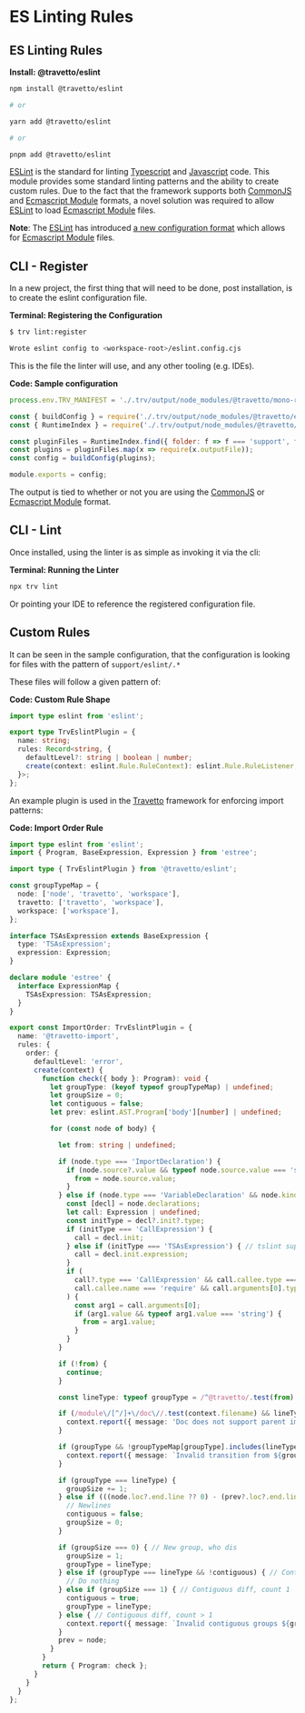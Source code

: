 <!-- This file was generated by @travetto/doc and should not be modified directly -->
<!-- Please modify https://github.com/travetto/travetto/tree/main/module/eslint/DOC.tsx and execute "trv doc" to rebuild -->
# ES Linting Rules

## ES Linting Rules

**Install: @travetto/eslint**
```bash
npm install @travetto/eslint

# or

yarn add @travetto/eslint

# or

pnpm add @travetto/eslint
```

[ESLint](https://eslint.org/) is the standard for linting [Typescript](https://typescriptlang.org) and [Javascript](https://developer.mozilla.org/en-US/docs/Web/JavaScript) code.  This module provides some standard linting patterns and the ability to create custom rules. Due to the fact that the framework supports both [CommonJS](https://nodejs.org/api/modules.html) and [Ecmascript Module](https://nodejs.org/api/esm.html) formats, a novel solution was required to allow [ESLint](https://eslint.org/) to load [Ecmascript Module](https://nodejs.org/api/esm.html) files.

**Note**: The [ESLint](https://eslint.org/) has introduced [a new configuration format](https://eslint.org/blog/2022/08/new-config-system-part-3/) which allows for [Ecmascript Module](https://nodejs.org/api/esm.html) files.

## CLI - Register
In a new project, the first thing that will need to be done, post installation, is to create the eslint configuration file.

**Terminal: Registering the Configuration**
```bash
$ trv lint:register

Wrote eslint config to <workspace-root>/eslint.config.cjs
```

This is the file the linter will use, and any other tooling (e.g. IDEs).

**Code: Sample configuration**
```javascript
process.env.TRV_MANIFEST = './.trv/output/node_modules/@travetto/mono-repo';

const { buildConfig } = require('./.trv/output/node_modules/@travetto/eslint/support/bin/eslint-config.js');
const { RuntimeIndex } = require('./.trv/output/node_modules/@travetto/runtime/__index__.js');

const pluginFiles = RuntimeIndex.find({ folder: f => f === 'support', file: f => /support\/eslint[.]/.test(f.relativeFile) });
const plugins = pluginFiles.map(x => require(x.outputFile));
const config = buildConfig(plugins);

module.exports = config;
```

The output is tied to whether or not you are using the [CommonJS](https://nodejs.org/api/modules.html) or [Ecmascript Module](https://nodejs.org/api/esm.html) format.

## CLI - Lint
Once installed, using the linter is as simple as invoking it via the cli:

**Terminal: Running the Linter**
```bash
npx trv lint
```

Or pointing your IDE to reference the registered configuration file.

## Custom Rules
It can be seen in the sample configuration, that the configuration is looking for files with the pattern of `support/eslint/.*` 

These files will follow a given pattern of:

**Code: Custom Rule Shape**
```typescript
import type eslint from 'eslint';

export type TrvEslintPlugin = {
  name: string;
  rules: Record<string, {
    defaultLevel?: string | boolean | number;
    create(context: eslint.Rule.RuleContext): eslint.Rule.RuleListener;
  }>;
};
```

An example plugin is used in the [Travetto](https://travetto.dev) framework for enforcing import patterns:

**Code: Import Order Rule**
```typescript
import type eslint from 'eslint';
import { Program, BaseExpression, Expression } from 'estree';

import type { TrvEslintPlugin } from '@travetto/eslint';

const groupTypeMap = {
  node: ['node', 'travetto', 'workspace'],
  travetto: ['travetto', 'workspace'],
  workspace: ['workspace'],
};

interface TSAsExpression extends BaseExpression {
  type: 'TSAsExpression';
  expression: Expression;
}

declare module 'estree' {
  interface ExpressionMap {
    TSAsExpression: TSAsExpression;
  }
}

export const ImportOrder: TrvEslintPlugin = {
  name: '@travetto-import',
  rules: {
    order: {
      defaultLevel: 'error',
      create(context) {
        function check({ body }: Program): void {
          let groupType: (keyof typeof groupTypeMap) | undefined;
          let groupSize = 0;
          let contiguous = false;
          let prev: eslint.AST.Program['body'][number] | undefined;

          for (const node of body) {

            let from: string | undefined;

            if (node.type === 'ImportDeclaration') {
              if (node.source?.value && typeof node.source.value === 'string') {
                from = node.source.value;
              }
            } else if (node.type === 'VariableDeclaration' && node.kind === 'const') {
              const [decl] = node.declarations;
              let call: Expression | undefined;
              const initType = decl?.init?.type;
              if (initType === 'CallExpression') {
                call = decl.init;
              } else if (initType === 'TSAsExpression') { // tslint support
                call = decl.init.expression;
              }
              if (
                call?.type === 'CallExpression' && call.callee.type === 'Identifier' &&
                call.callee.name === 'require' && call.arguments[0].type === 'Literal'
              ) {
                const arg1 = call.arguments[0];
                if (arg1.value && typeof arg1.value === 'string') {
                  from = arg1.value;
                }
              }
            }

            if (!from) {
              continue;
            }

            const lineType: typeof groupType = /^@travetto/.test(from) ? 'travetto' : /^[^.]/.test(from) ? 'node' : 'workspace';

            if (/module\/[^/]+\/doc\//.test(context.filename) && lineType === 'workspace' && from.startsWith('..')) {
              context.report({ message: 'Doc does not support parent imports', node });
            }

            if (groupType && !groupTypeMap[groupType].includes(lineType)) {
              context.report({ message: `Invalid transition from ${groupType} to ${lineType}`, node });
            }

            if (groupType === lineType) {
              groupSize += 1;
            } else if (((node.loc?.end.line ?? 0) - (prev?.loc?.end.line ?? 0)) > 1) {
              // Newlines
              contiguous = false;
              groupSize = 0;
            }

            if (groupSize === 0) { // New group, who dis
              groupSize = 1;
              groupType = lineType;
            } else if (groupType === lineType && !contiguous) { // Contiguous same
              // Do nothing
            } else if (groupSize === 1) { // Contiguous diff, count 1
              contiguous = true;
              groupType = lineType;
            } else { // Contiguous diff, count > 1
              context.report({ message: `Invalid contiguous groups ${groupType} and ${lineType}`, node });
            }
            prev = node;
          }
        }
        return { Program: check };
      }
    }
  }
};
```
